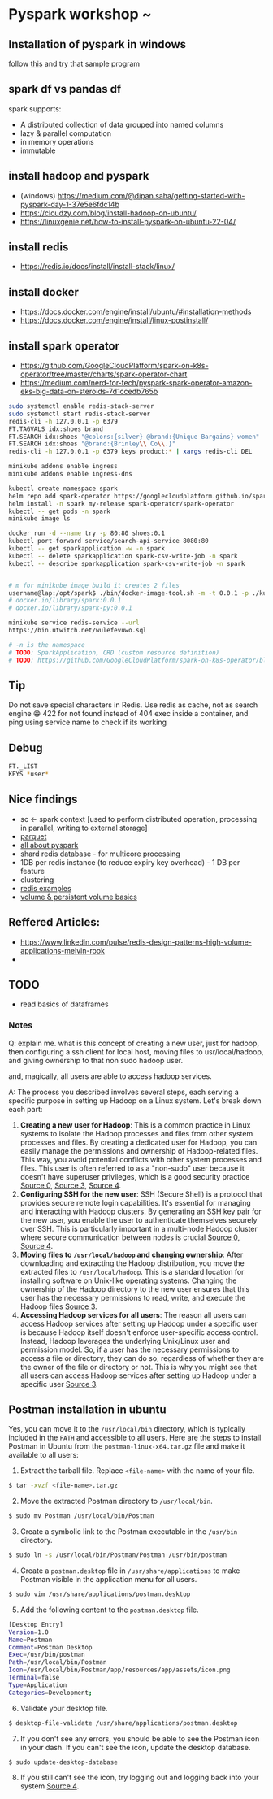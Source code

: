 # Pyspark workshop ~


## Installation of pyspark in windows
follow [this](https://medium.com/@dipan.saha/getting-started-with-pyspark-day-1-37e5e6fdc14b) and try that sample program

## spark df vs pandas df

spark supports:
- A distributed collection of data grouped into named columns
- lazy & parallel computation
- in memory operations
- immutable

## install hadoop and pyspark
- (windows) https://medium.com/@dipan.saha/getting-started-with-pyspark-day-1-37e5e6fdc14b
- https://cloudzy.com/blog/install-hadoop-on-ubuntu/ 
- https://linuxgenie.net/how-to-install-pyspark-on-ubuntu-22-04/

## install redis 
- https://redis.io/docs/install/install-stack/linux/

## install docker
- https://docs.docker.com/engine/install/ubuntu/#installation-methods
- https://docs.docker.com/engine/install/linux-postinstall/

## install spark operator
- https://github.com/GoogleCloudPlatform/spark-on-k8s-operator/tree/master/charts/spark-operator-chart
- https://medium.com/nerd-for-tech/pyspark-spark-operator-amazon-eks-big-data-on-steroids-7d1ccedb765b

```bash
sudo systemctl enable redis-stack-server
sudo systemctl start redis-stack-server
redis-cli -h 127.0.0.1 -p 6379
FT.TAGVALS idx:shoes brand
FT.SEARCH idx:shoes "@colors:{silver} @brand:{Unique Bargains} women"
FT.SEARCH idx:shoes "@brand:{Brinley\\ Co\\.}"
redis-cli -h 127.0.0.1 -p 6379 keys product:* | xargs redis-cli DEL

minikube addons enable ingress
minikube addons enable ingress-dns

kubectl create namespace spark
helm repo add spark-operator https://googlecloudplatform.github.io/spark-on-k8s-operator
helm install -n spark my-release spark-operator/spark-operator
kubectl -- get pods -n spark
minikube image ls

docker run -d --name try -p 80:80 shoes:0.1
kubectl port-forward service/search-api-service 8080:80
kubectl -- get sparkapplication -w -n spark
kubectl -- delete sparkapplication spark-csv-write-job -n spark
kubectl -- describe sparkapplication spark-csv-write-job -n spark


# m for minikube image build it creates 2 files
username@lap:/opt/spark$ ./bin/docker-image-tool.sh -m -t 0.0.1 -p ./kubernetes/dockerfiles/spark/bindings/python/Dockerfile build
# docker.io/library/spark:0.0.1
# docker.io/library/spark-py:0.0.1

minikube service redis-service --url
https://bin.utwitch.net/wulefevuwo.sql

# -n is the namespace
# TODO: SparkApplication, CRD (custom resource definition)
# TODO: https://github.com/GoogleCloudPlatform/spark-on-k8s-operator/blob/master/docs/user-guide.md#using-a-sparkapplication

```
## Tip
Do not save special characters in Redis.
Use redis as cache, not as search engine 😁
422 for not found instead of 404
exec inside a container, and ping using service name to check if its working

## Debug
```bash
FT._LIST
KEYS *user*
```
## Nice findings
- sc <- spark context [used to perform distributed operation, processing in parallel, writing to external storage]
- [parquet](https://www.linkedin.com/pulse/why-apache-parquet-instead-csv-files-mariano-silva)
- [all about pyspark](https://github.com/spark-examples/pyspark-examples)
- shard redis database - for multicore processing
- 1DB per redis instance (to reduce expiry key overhead) - 1 DB per feature
- clustering
- [redis examples](https://redis.readthedocs.io/en/stable/examples)
- [volume & persistent volume basics](https://www.alibabacloud.com/blog/kubernetes-volume-basics-emptydir-and-persistentvolume_594834)

## Reffered Articles:
- https://www.linkedin.com/pulse/redis-design-patterns-high-volume-applications-melvin-rook
- 

## TODO
- read basics of dataframes

### Notes
Q: explain me. what is this concept of creating a new user, just for hadoop, then configuring a ssh client for local host, 
moving files to usr/local/hadoop, and giving ownership to that non sudo hadoop user.

and, magically, all users are able to access hadoop services.

A: The process you described involves several steps, each serving a specific purpose in setting up Hadoop on a Linux system. Let's break down each part:
1. **Creating a new user for Hadoop**: This is a common practice in Linux systems to isolate the Hadoop processes and files from other system processes and files. By creating a dedicated user for Hadoop, you can easily manage the permissions and ownership of Hadoop-related files. This way, you avoid potential conflicts with other system processes and files. This user is often referred to as a "non-sudo" user because it doesn't have superuser privileges, which is a good security practice [Source 0](https://learnubuntu.com/install-hadoop/), [Source 3](https://www.michael-noll.com/tutorials/running-hadoop-on-ubuntu-linux-single-node-cluster/), [Source 4](https://medium.com/@madihaiqbal606/apache-hadoop-3-3-6-installation-on-ubuntu-22-04-2-lts-wsl-for-windows-bb57ed599bc6).
2. **Configuring SSH for the new user**: SSH (Secure Shell) is a protocol that provides secure remote login capabilities. It's essential for managing and interacting with Hadoop clusters. By generating an SSH key pair for the new user, you enable the user to authenticate themselves securely over SSH. This is particularly important in a multi-node Hadoop cluster where secure communication between nodes is crucial [Source 0](https://learnubuntu.com/install-hadoop/), [Source 4](https://medium.com/@madihaiqbal606/apache-hadoop-3-3-6-installation-on-ubuntu-22-04-2-lts-wsl-for-windows-bb57ed599bc6).
3. **Moving files to `/usr/local/hadoop` and changing ownership**: After downloading and extracting the Hadoop distribution, you move the extracted files to `/usr/local/hadoop`. This is a standard location for installing software on Unix-like operating systems. Changing the ownership of the Hadoop directory to the new user ensures that this user has the necessary permissions to read, write, and execute the Hadoop files [Source 3](https://www.michael-noll.com/tutorials/running-hadoop-on-ubuntu-linux-single-node-cluster/).
4. **Accessing Hadoop services for all users**: The reason all users can access Hadoop services after setting up Hadoop under a specific user is because Hadoop itself doesn't enforce user-specific access control. Instead, Hadoop leverages the underlying Unix/Linux user and permission model. So, if a user has the necessary permissions to access a file or directory, they can do so, regardless of whether they are the owner of the file or directory or not. This is why you might see that all users can access Hadoop services after setting up Hadoop under a specific user [Source 3](https://www.michael-noll.com/tutorials/running-hadoop-on-ubuntu-linux-single-node-cluster/).

## Postman installation in ubuntu
Yes, you can move it to the `/usr/local/bin` directory, which is typically included in the `PATH` and accessible to all users. Here are the steps to install Postman in Ubuntu from the `postman-linux-x64.tar.gz` file and make it available to all users:
1. Extract the tarball file. Replace `<file-name>` with the name of your file.
```bash
$ tar -xvzf <file-name>.tar.gz
```
2. Move the extracted Postman directory to `/usr/local/bin`.
```bash
$ sudo mv Postman /usr/local/bin/Postman
```
3. Create a symbolic link to the Postman executable in the `/usr/bin` directory.
```bash
$ sudo ln -s /usr/local/bin/Postman/Postman /usr/bin/postman
```
4. Create a `postman.desktop` file in `/usr/share/applications` to make Postman visible in the application menu for all users.
```bash
$ sudo vim /usr/share/applications/postman.desktop
```
5. Add the following content to the `postman.desktop` file.
```bash
[Desktop Entry]
Version=1.0
Name=Postman
Comment=Postman Desktop
Exec=/usr/bin/postman
Path=/usr/local/bin/Postman
Icon=/usr/local/bin/Postman/app/resources/app/assets/icon.png
Terminal=false
Type=Application
Categories=Development;
```
6. Validate your desktop file.
```bash
$ desktop-file-validate /usr/share/applications/postman.desktop
```
7. If you don't see any errors, you should be able to see the Postman icon in your dash. If you can't see the icon, update the desktop database.
```bash
$ sudo update-desktop-database
```
8. If you still can't see the icon, try logging out and logging back into your system [Source 4](https://tech.raturi.in/how-install-and-use-postman).

